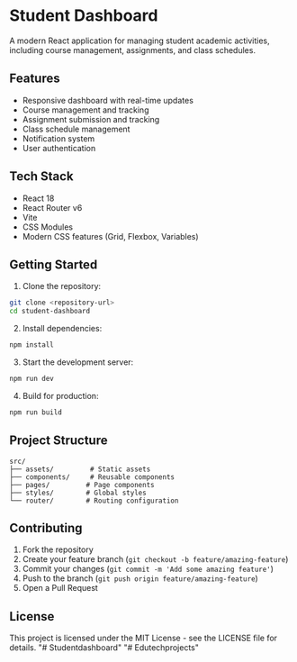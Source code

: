 # Student Dashboard

A modern React application for managing student academic activities, including course management, assignments, and class schedules.

## Features

- Responsive dashboard with real-time updates
- Course management and tracking
- Assignment submission and tracking
- Class schedule management
- Notification system
- User authentication

## Tech Stack

- React 18
- React Router v6
- Vite
- CSS Modules
- Modern CSS features (Grid, Flexbox, Variables)

## Getting Started

1. Clone the repository:
```bash
git clone <repository-url>
cd student-dashboard
```

2. Install dependencies:
```bash
npm install
```

3. Start the development server:
```bash
npm run dev
```

4. Build for production:
```bash
npm run build
```

## Project Structure

```
src/
├── assets/         # Static assets
├── components/     # Reusable components
├── pages/         # Page components
├── styles/        # Global styles
└── router/        # Routing configuration
```

## Contributing

1. Fork the repository
2. Create your feature branch (`git checkout -b feature/amazing-feature`)
3. Commit your changes (`git commit -m 'Add some amazing feature'`)
4. Push to the branch (`git push origin feature/amazing-feature`)
5. Open a Pull Request

## License

This project is licensed under the MIT License - see the LICENSE file for details. "# Studentdashboard" 
"# Edutechprojects" 
